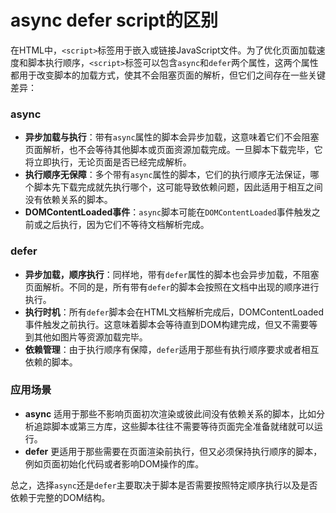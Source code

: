 # async defer script的区别

在HTML中，`<script>`标签用于嵌入或链接JavaScript文件。为了优化页面加载速度和脚本执行顺序，`<script>`标签可以包含`async`和`defer`两个属性，这两个属性都用于改变脚本的加载方式，使其不会阻塞页面的解析，但它们之间存在一些关键差异：

### async
- **异步加载与执行**：带有`async`属性的脚本会异步加载，这意味着它们不会阻塞页面解析，也不会等待其他脚本或页面资源加载完成。一旦脚本下载完毕，它将立即执行，无论页面是否已经完成解析。
- **执行顺序无保障**：多个带有`async`属性的脚本，它们的执行顺序无法保证，哪个脚本先下载完成就先执行哪个，这可能导致依赖问题，因此适用于相互之间没有依赖关系的脚本。
- **DOMContentLoaded事件**：`async`脚本可能在`DOMContentLoaded`事件触发之前或之后执行，因为它们不等待文档解析完成。

### defer
- **异步加载，顺序执行**：同样地，带有`defer`属性的脚本也会异步加载，不阻塞页面解析。不同的是，所有带有`defer`的脚本会按照在文档中出现的顺序进行执行。
- **执行时机**：所有`defer`脚本会在HTML文档解析完成后，DOMContentLoaded事件触发之前执行。这意味着脚本会等待直到DOM构建完成，但又不需要等到其他如图片等资源加载完毕。
- **依赖管理**：由于执行顺序有保障，`defer`适用于那些有执行顺序要求或者相互依赖的脚本。

### 应用场景
- **async** 适用于那些不影响页面初次渲染或彼此间没有依赖关系的脚本，比如分析追踪脚本或第三方库，这些脚本往往不需要等待页面完全准备就绪就可以运行。
- **defer** 更适用于那些需要在页面渲染前执行，但又必须保持执行顺序的脚本，例如页面初始化代码或者影响DOM操作的库。

总之，选择`async`还是`defer`主要取决于脚本是否需要按照特定顺序执行以及是否依赖于完整的DOM结构。